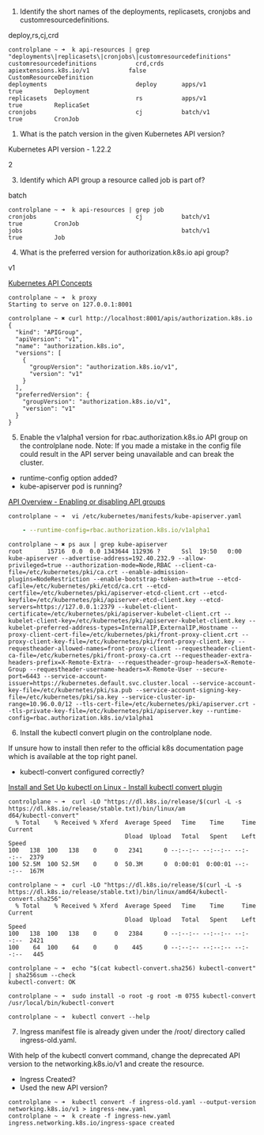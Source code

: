 1. Identify the short names of the deployments, replicasets, cronjobs and customresourcedefinitions.

deploy,rs,cj,crd

```shell
controlplane ~ ➜  k api-resources | grep "deployments\|replicasets\|cronjobs\|customresourcedefinitions"
customresourcedefinitions           crd,crds     apiextensions.k8s.io/v1           false        CustomResourceDefinition
deployments                         deploy       apps/v1                           true         Deployment
replicasets                         rs           apps/v1                           true         ReplicaSet
cronjobs                            cj           batch/v1                          true         CronJob
```

1. What is the patch version in the given Kubernetes API version?

Kubernetes API version - 1.22.2

2

3. Identify which API group a resource called job is part of?

batch

```shell
controlplane ~ ➜  k api-resources | grep job
cronjobs                            cj           batch/v1                          true         CronJob
jobs                                             batch/v1                          true         Job
```

4. What is the preferred version for authorization.k8s.io api group?

v1

[Kubernetes API Concepts](https://kubernetes.io/docs/reference/using-api/api-concepts/)

```shell
controlplane ~ ➜  k proxy
Starting to serve on 127.0.0.1:8001
```

```shell
controlplane ~ ✖ curl http://localhost:8001/apis/authorization.k8s.io
{
  "kind": "APIGroup",
  "apiVersion": "v1",
  "name": "authorization.k8s.io",
  "versions": [
    {
      "groupVersion": "authorization.k8s.io/v1",
      "version": "v1"
    }
  ],
  "preferredVersion": {
    "groupVersion": "authorization.k8s.io/v1",
    "version": "v1"
  }
}
```

5. Enable the v1alpha1 version for rbac.authorization.k8s.io API group on the controlplane node.
Note: If you made a mistake in the config file could result in the API server being unavailable and can break the cluster.

- runtime-config option added?
- kube-apiserver pod is running?

[API Overview - Enabling or disabling API groups](https://kubernetes.io/docs/reference/using-api/#enabling-or-disabling)

```shell
controlplane ~ ➜  vi /etc/kubernetes/manifests/kube-apiserver.yaml
```

```yaml
    - --runtime-config=rbac.authorization.k8s.io/v1alpha1
```

```shell
controlplane ~ ✖ ps aux | grep kube-apiserver
root       15716  0.0  0.0 1343644 112936 ?      Ssl  19:50   0:00 kube-apiserver --advertise-address=192.40.232.9 --allow-privileged=true --authorization-mode=Node,RBAC --client-ca-file=/etc/kubernetes/pki/ca.crt --enable-admission-plugins=NodeRestriction --enable-bootstrap-token-auth=true --etcd-cafile=/etc/kubernetes/pki/etcd/ca.crt --etcd-certfile=/etc/kubernetes/pki/apiserver-etcd-client.crt --etcd-keyfile=/etc/kubernetes/pki/apiserver-etcd-client.key --etcd-servers=https://127.0.0.1:2379 --kubelet-client-certificate=/etc/kubernetes/pki/apiserver-kubelet-client.crt --kubelet-client-key=/etc/kubernetes/pki/apiserver-kubelet-client.key --kubelet-preferred-address-types=InternalIP,ExternalIP,Hostname --proxy-client-cert-file=/etc/kubernetes/pki/front-proxy-client.crt --proxy-client-key-file=/etc/kubernetes/pki/front-proxy-client.key --requestheader-allowed-names=front-proxy-client --requestheader-client-ca-file=/etc/kubernetes/pki/front-proxy-ca.crt --requestheader-extra-headers-prefix=X-Remote-Extra- --requestheader-group-headers=X-Remote-Group --requestheader-username-headers=X-Remote-User --secure-port=6443 --service-account-issuer=https://kubernetes.default.svc.cluster.local --service-account-key-file=/etc/kubernetes/pki/sa.pub --service-account-signing-key-file=/etc/kubernetes/pki/sa.key --service-cluster-ip-range=10.96.0.0/12 --tls-cert-file=/etc/kubernetes/pki/apiserver.crt --tls-private-key-file=/etc/kubernetes/pki/apiserver.key --runtime-config=rbac.authorization.k8s.io/v1alpha1
```

6. Install the kubectl convert plugin on the controlplane node.

If unsure how to install then refer to the official k8s documentation page which is available at the top right panel.
- kubectl-convert configured correctly?

[Install and Set Up kubectl on Linux - Install kubectl convert plugin](https://kubernetes.io/docs/tasks/tools/install-kubectl-linux/#install-kubectl-convert-plugin)

```shell
controlplane ~ ➜  curl -LO "https://dl.k8s.io/release/$(curl -L -s https://dl.k8s.io/release/stable.txt)/bin/linux/am
d64/kubectl-convert"
  % Total    % Received % Xferd  Average Speed   Time    Time     Time  Current
                                 Dload  Upload   Total   Spent    Left  Speed
100   138  100   138    0     0   2341      0 --:--:-- --:--:-- --:--:--  2379
100 52.5M  100 52.5M    0     0  50.3M      0  0:00:01  0:00:01 --:--:--  167M

controlplane ~ ➜  curl -LO "https://dl.k8s.io/release/$(curl -L -s https://dl.k8s.io/release/stable.txt)/bin/linux/amd64/kubectl-convert.sha256"
  % Total    % Received % Xferd  Average Speed   Time    Time     Time  Current
                                 Dload  Upload   Total   Spent    Left  Speed
100   138  100   138    0     0   2384      0 --:--:-- --:--:-- --:--:--  2421
100    64  100    64    0     0    445      0 --:--:-- --:--:-- --:--:--   445

controlplane ~ ➜  echo "$(cat kubectl-convert.sha256) kubectl-convert" | sha256sum --check
kubectl-convert: OK

controlplane ~ ➜  sudo install -o root -g root -m 0755 kubectl-convert /usr/local/bin/kubectl-convert

controlplane ~ ➜  kubectl convert --help
```

7. Ingress manifest file is already given under the /root/ directory called ingress-old.yaml.

With help of the kubectl convert command, change the deprecated API version to the networking.k8s.io/v1 and create the resource.

- Ingress Created?
- Used the new API version?

```shell
controlplane ~ ➜  kubectl convert -f ingress-old.yaml --output-version networking.k8s.io/v1 > ingress-new.yaml
controlplane ~ ➜  k create -f ingress-new.yaml 
ingress.networking.k8s.io/ingress-space created
```